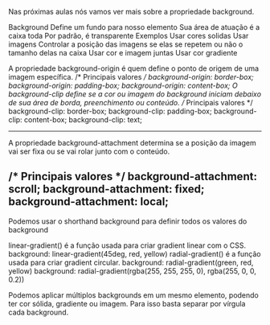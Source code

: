 Nas próximas aulas nós vamos ver mais sobre a propriedade background.

Background
Define um fundo para nosso elemento
Sua área de atuação é a caixa toda
Por padrão, é transparente
Exemplos
Usar cores solidas
Usar imagens
Controlar
a posição das imagens
se elas se repetem ou não
o tamanho delas na caixa
Usar cor e imagem juntas
Usar cor gradiente

A propriedade background-origin é quem define o ponto de origem de uma imagem específica.
/* Principais valores */
background-origin: border-box;
background-origin: padding-box;
background-origin: content-box;
O background-clip define se a cor ou imagem do background iniciam debaixo de sua área de borda, preenchimento ou conteúdo.
/* Principais valores */
background-clip: border-box;
background-clip: padding-box;
background-clip: content-box;
background-clip: text;

----------
A propriedade background-attachment determina se a posição da imagem vai ser fixa ou se vai rolar junto com o conteúdo.

/* Principais valores */
background-attachment: scroll;
background-attachment: fixed;
background-attachment: local;
-----
Podemos usar o shorthand background para definir todos os valores do background

linear-gradient() é a função usada para criar gradient linear com o CSS.
background: linear-gradient(45deg, red, yellow)
radial-gradient() é a função usada para criar gradient circular.
background: radial-gradient(green, red, yellow)
background: radial-gradient(rgba(255, 255, 255, 0), rgba(255, 0, 0, 0.2))

Podemos aplicar múltiplos backgrounds em um mesmo elemento, podendo ter cor sólida, gradiente ou imagem. Para isso basta separar por vírgula cada background.